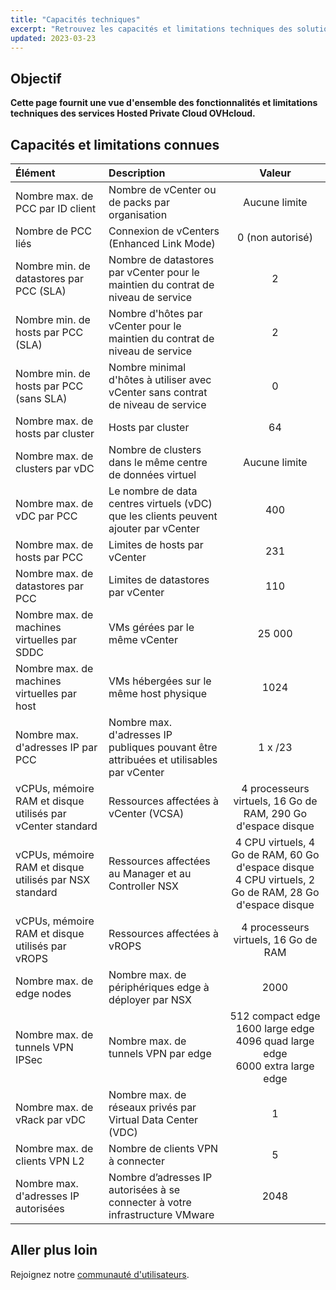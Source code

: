 ```yaml
---
title: "Capacités techniques"
excerpt: "Retrouvez les capacités et limitations techniques des solutions Hosted Private Cloud fournies par OVHcloud"
updated: 2023-03-23
---
```


## Objectif

**Cette page fournit une vue d'ensemble des fonctionnalités et limitations techniques des services Hosted Private Cloud OVHcloud.**

## Capacités et limitations connues

| Élément                                                    | Description                                                                            |                                                  Valeur                                                  |
|:-----------------------------------------------------------|:---------------------------------------------------------------------------------------|:--------------------------------------------------------------------------------------------------------:|
| Nombre max. de PCC par ID client                           | Nombre de vCenter ou de packs par organisation                                         |                                              Aucune limite                                               |
| Nombre de PCC liés                                         | Connexion de vCenters (Enhanced Link Mode)                                             |                                             0 (non autorisé)                                             |
| Nombre min. de datastores par PCC (SLA)                    | Nombre de datastores par vCenter pour le maintien du contrat de niveau de service      |                                                    2                                                     |
| Nombre min. de hosts par PCC (SLA)                         | Nombre d'hôtes par vCenter pour le maintien du contrat de niveau de service            |                                                    2                                                     |
| Nombre min. de hosts par PCC (sans SLA)                    | Nombre minimal d'hôtes à utiliser avec vCenter sans contrat de niveau de service       |                                                    0                                                     |
| Nombre max. de hosts par cluster                           | Hosts par cluster                                                                      |                                                    64                                                    |
| Nombre max. de clusters par vDC                            | Nombre de clusters dans le même centre de données virtuel                              |                                              Aucune limite                                               |
| Nombre max. de vDC par PCC                                 | Le nombre de data centres virtuels (vDC) que les clients peuvent ajouter par vCenter   |                                                   400                                                    |
| Nombre max. de hosts par PCC                               | Limites de hosts par vCenter                                                           |                                                   231                                                    |
| Nombre max. de datastores par PCC                          | Limites de datastores par vCenter                                                      |                                                   110                                                    |
| Nombre max. de machines virtuelles par SDDC                | VMs gérées par le même vCenter                                                         |                                                  25 000                                                  |
| Nombre max. de machines virtuelles par host                | VMs hébergées sur le même host physique                                                |                                                   1024                                                   |
| Nombre max. d'adresses IP par PCC                          | Nombre max. d'adresses IP publiques pouvant être attribuées et utilisables par vCenter |                                                 1 x /23                                                  |
| vCPUs, mémoire RAM et disque utilisés par vCenter standard | Ressources affectées à vCenter (VCSA)                                                  |                       4 processeurs virtuels, 16 Go de RAM, 290 Go d'espace disque                       |
| vCPUs, mémoire RAM et disque utilisés par NSX standard     | Ressources affectées au Manager et au Controller NSX                                   | 4 CPU virtuels, 4 Go de RAM, 60 Go d'espace disque<br>4 CPU virtuels, 2 Go de RAM, 28 Go d'espace disque |
| vCPUs, mémoire RAM et disque utilisés par vROPS            | Ressources affectées à vROPS                                                           |                                   4 processeurs virtuels, 16 Go de RAM                                   |
| Nombre max. de edge nodes                                  | Nombre max. de périphériques edge à déployer par NSX                                   |                                                   2000                                                   |
| Nombre max. de tunnels VPN IPSec                           | Nombre max. de tunnels VPN par edge                                                    |           512 compact edge<br>1600 large edge<br>4096 quad large edge<br>6000 extra large edge           |
| Nombre max. de vRack par vDC                               | Nombre max. de réseaux privés par Virtual Data Center (VDC)                            |                                                    1                                                     |
| Nombre max. de clients VPN L2                              | Nombre de clients VPN à connecter                                                      |                                                    5                                                     |
| Nombre max. d'adresses IP autorisées                       | Nombre d’adresses IP autorisées à se connecter à votre infrastructure VMware           |                                                   2048                                                   |

## Aller plus loin

Rejoignez notre [communauté d'utilisateurs](/links/community).
